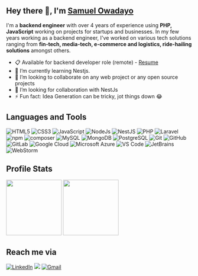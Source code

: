 <h2 align="left" >Hey there 👋, I'm <a href="https://www.linkedin.com/in/samuel-owadayo-6a6bb614b" target="_blank"> Samuel Owadayo </a></h2>

I'm a **backend engineer** with over 4 years of experience using **PHP, JavaScript** working on projects for startups and businesses. In my few years working as a backend engineer, I've worked on various tech solutions ranging from **fin-tech, media-tech, e-commerce and logistics, ride-hailing solutions** amongst others.

- 📋 Available for backend developer role (remote) - [Resume](https://docs.google.com/document/d/1zI81_njjYeDMrhJE4e-w9eAOgb3mOv0KRyJ3w3kL98w/edit?usp=sharing)
- 🌱 I’m currently learning Nestjs.
- 👯 I’m looking to collaborate on any web project or any open source projects
- 🤔 I’m looking for collaboration with NestJs
- ⚡ Fun fact: Idea Generation can be tricky, jot things down 😂


<h2>Languages and Tools</h2>
<p align="left">
<img alt="HTML5" src="https://img.shields.io/badge/html5-%23E34F26.svg?&style=for-the-badge&logo=html5&logoColor=white" />
 <img alt="CSS3" src="https://img.shields.io/badge/css3-%231572B6.svg?&style=for-the-badge&logo=css3&logoColor=white" />
 <img alt="JavaScript" src="https://img.shields.io/badge/javascript-%23323330.svg?&style=for-the-badge&logo=javascript&logoColor=%23F7DF1E" />
  <img alt="NodeJs" src="https://img.shields.io/badge/Node.js-339933?style=for-the-badge&logo=nodedotjs&logoColor=white" />
  <img alt="NestJS" src="https://img.shields.io/badge/nestjs-0078D4?style=for-the-badge&logo=nestjs&logoColor=white" />
 <img alt="PHP" src="https://img.shields.io/badge/php-%2314354C.svg?style=for-the-badge&logo=php&logoColor=white"/>
  <img alt="Laravel" src="https://img.shields.io/badge/laravel-%2314354C.svg?style=for-the-badge&logo=laravel&logoColor=white"/>
<img alt="npm" src="https://img.shields.io/badge/npm-CB3837?style=for-the-badge&logo=npm&logoColor=white" />
<img alt="composer" src="https://img.shields.io/badge/composer-CB3837?style=for-the-badge&logo=composer&logoColor=white" />
<img alt="MySQL" src="https://img.shields.io/badge/MySQL-00000F?style=for-the-badge&logo=mysql&logoColor=white" />
 <img alt="MongoDB" src="https://img.shields.io/badge/MongoDB-white?style=for-the-badge&logo=mongodb&logoColor=4EA94B" />
  <img alt="PostgreSQL" src="https://img.shields.io/badge/postgres-white?style=for-the-badge&logo=PostgreSQL&logoColor=4EA94B" />
 <img alt="Git" src="https://img.shields.io/badge/Git-F05032?style=for-the-badge&logo=git&logoColor=white" />
<img alt="GitHub" src="https://img.shields.io/badge/GitHub-%2314354C.svg?style=for-the-badge&logo=GitHub&logoColor=white"/>
 <img alt="GitLab" src="https://img.shields.io/badge/GitLab-%2314354C.svg?style=for-the-badge&logo=GitLab&logoColor=white"/>
    <img alt="Google Cloud" src="https://img.shields.io/badge/Google_Cloud-339933?style=for-the-badge&logo=google-cloud&logoColor=white" />
    <img alt="Microsoft Azure" src="https://img.shields.io/badge/microsoft%20azure-0089D6?style=for-the-badge&logo=microsoft-azure&logoColor=white" />
    <img alt="VS Code" src="https://img.shields.io/badge/Visual_Studio_Code-0078D4?style=for-the-badge&logo=visual%20studio%20code&logoColor=white" />
    <img alt="JetBrains" src="https://img.shields.io/badge/phpstorm-0078D4?style=for-the-badge&logo=phpstorm&logoColor=white" />
    <img alt="WebStorm" src="https://img.shields.io/badge/webstorm-0078D4?style=for-the-badge&logo=webstorm&logoColor=white" />
</p>

<h2>Profile Stats</h2>
<p align="left">
<img height="150" src="https://github-readme-stats.vercel.app/api?username=ItzSamdam&show_icons=true&rank_icon=github&bg_color=00000000"/>
  <img height="150" src="https://github-readme-stats.vercel.app/api/top-langs/?username=ItzSamdam&layout=compact&hide=html&theme=dracula"/>
</p>

<h2>Reach me via</h2>
<p align="left">
<a href="https://www.linkedin.com/in/samuel-owadayo-6a6bb614b/" target="_blank"><img alt="LinkedIn" src="https://img.shields.io/badge/linkedin%20-%230077B5.svg?&style=for-the-badge&logo=linkedin&logoColor=white" /></a>
<a href="https://twitter.com/ItzSamdam" target="_blank"><img src="https://img.shields.io/badge/twitter-%2300acee.svg?&style=for-the-badge&logo=twitter&logoColor=white&alt=twitter" /></a>
<a href="mailto:odevservices@gmail.com"><img  alt="Gmail" src="https://img.shields.io/badge/Gmail-D14836?style=for-the-badge&logo=gmail&logoColor=white" />
</p>
